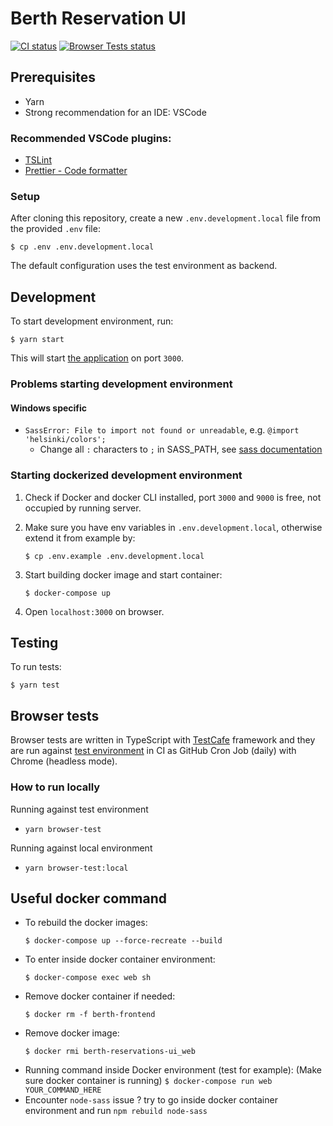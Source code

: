 # Berth Reservation UI

[![CI status](https://github.com/City-of-Helsinki/berth-reservations-ui/workflows/CI/badge.svg)](https://github.com/City-of-Helsinki/berth-reservations-ui/actions?query=workflow%3ACI)
[![Browser Tests status](https://github.com/City-of-Helsinki/berth-reservations-ui/workflows/Browser%20Tests/badge.svg)](https://github.com/City-of-Helsinki/berth-reservations-ui/actions?query=workflow%3A%22Browser+Tests%22)

## Prerequisites

- Yarn
- Strong recommendation for an IDE: VSCode

### Recommended VSCode plugins:

- [TSLint](https://marketplace.visualstudio.com/items?itemName=ms-vscode.vscode-typescript-tslint-plugin)
- [Prettier - Code formatter](https://marketplace.visualstudio.com/items?itemName=esbenp.prettier-vscode)

### Setup

After cloning this repository, create a new `.env.development.local` file from the provided `.env` file:

```
$ cp .env .env.development.local
```

The default configuration uses the test environment as backend.

## Development

To start development environment, run:

```
$ yarn start
```

This will start [the application](http://localhost:3000) on port `3000`.

### Problems starting development environment

#### Windows specific

- `SassError: File to import not found or unreadable`, e.g. `@import 'helsinki/colors';`
  - Change all `:` characters to `;` in SASS_PATH, see [sass documentation](https://github.com/sass/sass/blob/embedded-protocol-2.1.0/js-api-doc/legacy/options.d.ts#L32-L35)

### Starting dockerized development environment

1. Check if Docker and docker CLI installed, port `3000` and `9000` is free, not occupied by running server.

2. Make sure you have env variables in `.env.development.local`, otherwise extend it from example by:
   ```
   $ cp .env.example .env.development.local
   ```
3. Start building docker image and start container:
   ```
   $ docker-compose up
   ```
4. Open `localhost:3000` on browser.

## Testing

To run tests:

```
$ yarn test
```

## Browser tests

Browser tests are written in TypeScript with [TestCafe](https://devexpress.github.io/testcafe/) framework and they are run against [test environment](https://venepaikat-federation-gateway.test.hel.ninja) in CI as GitHub Cron Job (daily) with Chrome (headless mode).

### How to run locally

Running against test environment

- `yarn browser-test`

Running against local environment

- `yarn browser-test:local`

## Useful docker command

- To rebuild the docker images:
  ```
  $ docker-compose up --force-recreate --build
  ```
- To enter inside docker container environment:
  ```
  $ docker-compose exec web sh
  ```
- Remove docker container if needed:
  ```
  $ docker rm -f berth-frontend
  ```
- Remove docker image:
  ```
  $ docker rmi berth-reservations-ui_web
  ```
- Running command inside Docker environment (test for example):
  (Make sure docker container is running)
  `$ docker-compose run web YOUR_COMMAND_HERE`
- Encounter `node-sass` issue ? try to go inside docker container environment and run `npm rebuild node-sass`
